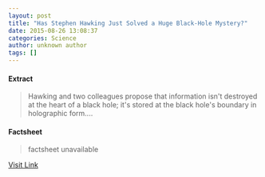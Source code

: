 ```yaml
---
layout: post
title: "Has Stephen Hawking Just Solved a Huge Black-Hole Mystery?"
date: 2015-08-26 13:08:37
categories: Science
author: unknown author
tags: []
---
```



#### Extract
>Hawking and two colleagues propose that information isn't destroyed at the heart of a black hole; it's stored at the black hole's boundary in holographic form....

#### Factsheet
>factsheet unavailable

[Visit Link](http://www.livescience.com/51980-stephen-hawking-black-hole-mystery.html)


